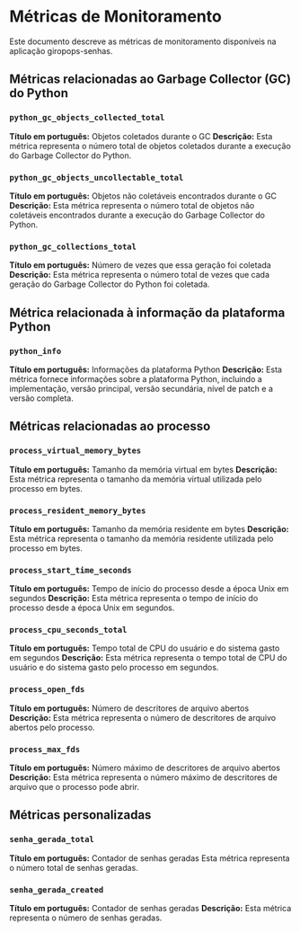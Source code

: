 # Métricas de Monitoramento

Este documento descreve as métricas de monitoramento disponíveis na aplicação giropops-senhas.

## Métricas relacionadas ao Garbage Collector (GC) do Python

### `python_gc_objects_collected_total`

**Título em português:** Objetos coletados durante o GC
**Descrição:** Esta métrica representa o número total de objetos coletados durante a execução do Garbage Collector do Python.

### `python_gc_objects_uncollectable_total`

**Título em português:** Objetos não coletáveis encontrados durante o GC
**Descrição:** Esta métrica representa o número total de objetos não coletáveis encontrados durante a execução do Garbage Collector do Python.

### `python_gc_collections_total`

**Título em português:** Número de vezes que essa geração foi coletada
**Descrição:** Esta métrica representa o número total de vezes que cada geração do Garbage Collector do Python foi coletada.

## Métrica relacionada à informação da plataforma Python

### `python_info`

**Título em português:** Informações da plataforma Python
**Descrição:** Esta métrica fornece informações sobre a plataforma Python, incluindo a implementação, versão principal, versão secundária, nível de patch e a versão completa.

## Métricas relacionadas ao processo

### `process_virtual_memory_bytes`

**Título em português:** Tamanho da memória virtual em bytes
**Descrição:** Esta métrica representa o tamanho da memória virtual utilizada pelo processo em bytes.

### `process_resident_memory_bytes`

**Título em português:** Tamanho da memória residente em bytes
**Descrição:** Esta métrica representa o tamanho da memória residente utilizada pelo processo em bytes.

### `process_start_time_seconds`

**Título em português:** Tempo de início do processo desde a época Unix em segundos
**Descrição:** Esta métrica representa o tempo de início do processo desde a época Unix em segundos.

### `process_cpu_seconds_total`

**Título em português:** Tempo total de CPU do usuário e do sistema gasto em segundos
**Descrição:** Esta métrica representa o tempo total de CPU do usuário e do sistema gasto pelo processo em segundos.

### `process_open_fds`

**Título em português:** Número de descritores de arquivo abertos
**Descrição:** Esta métrica representa o número de descritores de arquivo abertos pelo processo.

### `process_max_fds`

**Título em português:** Número máximo de descritores de arquivo abertos
**Descrição:** Esta métrica representa o número máximo de descritores de arquivo que o processo pode abrir.

## Métricas personalizadas

### `senha_gerada_total`

**Título em português:** Contador de senhas geradas
Esta métrica representa o número total de senhas geradas.

### `senha_gerada_created`

**Título em português:** Contador de senhas geradas
**Descrição:** Esta métrica representa o número de senhas geradas.
